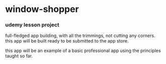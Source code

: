 # window-shopper

### udemy lesson project

full-fledged app building, with all the trimmings, not cutting any corners. this app will be built ready to be submitted to the app store.

this app will be an example of a basic professional app using the principles taught so far.
